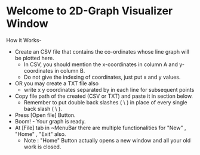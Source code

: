 # Welcome to 2D-Graph Visualizer Window

How it Works-

* Create an CSV file that contains the co-ordinates whose line graph will be plotted here.
	* In CSV, you should mention the x-coordinates in column A and y-coordinates in column B.
	* Do not give the indexing of coordinates, just put x and y values.
* OR you may create a TXT file also
	* write x y coordinates separated by <spacebar> in each line for subsequent points
* Copy file path of the created (CSV or TXT) and paste it in section below.
	* Remember to put double back slashes ( \\ ) in place of every single back slash ( \ ).
* Press [Open file] Button.
* Boom! - Your graph is ready.
* At [File] tab in ~MenuBar there are multiple functionalities for "New" , "Home" , "Exit" also.
	* Note : "Home" Button actually opens a new window and all your old work is closed.
